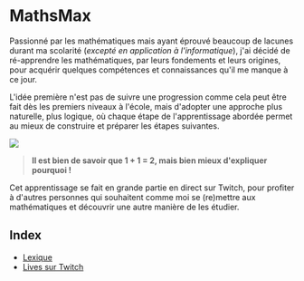 # MathsMax

Passionné par les mathématiques mais ayant éprouvé beaucoup de lacunes durant ma scolarité (_excepté en application à l'informatique_), j'ai décidé de ré-apprendre les mathématiques, par leurs fondements et leurs origines, pour acquérir quelques compétences et connaissances qu'il me manque à ce jour.

L'idée première n'est pas de suivre une progression comme cela peut être fait dès les premiers niveaux à l'école, mais d'adopter une approche plus naturelle, plus logique, où chaque étape de l'apprentissage abordée permet au mieux de construire et préparer les étapes suivantes.

![](https://nsa40.casimages.com/img/2021/01/23/210123055211418535.jpg)

> **Il est bien de savoir que 1 + 1 = 2, mais bien mieux d'expliquer pourquoi !**

Cet apprentissage se fait en grande partie en direct sur Twitch, pour profiter à d'autres personnes qui souhaitent comme moi se (re)mettre aux mathématiques et découvrir une autre manière de les étudier.

## Index

+ [Lexique](https://github.com/jasonchampagne/MathsMax/blob/main/lexique.md)
+ [Lives sur Twitch](https://github.com/jasonchampagne/MathsMax/blob/main/lives-twitch.md)
